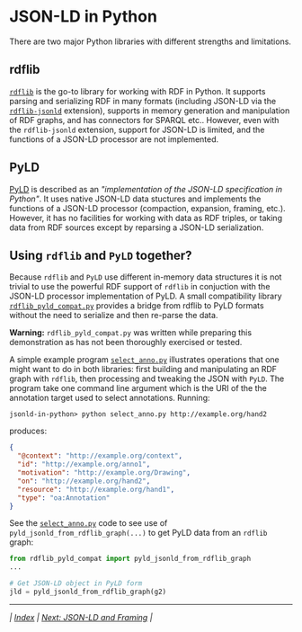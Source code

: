 # JSON-LD in Python

There are two major Python libraries with different strengths and limitations.

## rdflib

[`rdflib`](http://rdflib.readthedocs.io/en/stable/apidocs/) is the go-to library for working with RDF in Python. It supports parsing and serializing RDF in many formats (including JSON-LD via the [`rdflib-jsonld`](https://github.com/RDFLib/rdflib-jsonld) extension), supports in memory generation and manipulation of RDF graphs, and has connectors for SPARQL etc.. However, even with the `rdflib-jsonld` extension, support for JSON-LD is limited, and the functions of a JSON-LD processor are not implemented.

## PyLD

[PyLD](https://github.com/digitalbazaar/pyld) is described as an _"implementation of the JSON-LD specification in Python"_. It uses native JSON-LD data stuctures and implements the functions of a JSON-LD processor (compaction, expansion, framing, etc.). However, it has no facilities for working with data as RDF triples, or taking data from RDF sources except by reparsing a JSON-LD serialization.

## Using `rdflib` and `PyLD` together?

Because `rdflib` and `PyLD` use different in-memory data structures it is not trivial to use the powerful RDF support of `rdflib` in conjuction with the JSON-LD processor implementation of PyLD. A small compatibility library [`rdflib_pyld_compat.py`](../rdflib_pyld_compat.py) provides a bridge from rdflib to PyLD formats without the need to serialize and then re-parse the data.

**Warning:** `rdflib_pyld_compat.py` was written while preparing this demonstration as has not been thoroughly exercised or tested.

A simple example program [`select_anno.py`](select_anno.py) illustrates operations that one might want to do in both libraries: first building and manipulating an RDF graph with `rdflib`, then processing and tweaking the JSON with `PyLD`. The program take one command line argument which is the URI of the the annotation target used to select annotations. Running:

``` shell
jsonld-in-python> python select_anno.py http://example.org/hand2
```

produces:

``` json
{
  "@context": "http://example.org/context",
  "id": "http://example.org/anno1",
  "motivation": "http://example.org/Drawing",
  "on": "http://example.org/hand2",
  "resource": "http://example.org/hand1",
  "type": "oa:Annotation"
}
```

See the  [`select_anno.py`](select_anno.py) code to see use of `pyld_jsonld_from_rdflib_graph(...)` to get PyLD data from an `rdflib` graph:

``` python
from rdflib_pyld_compat import pyld_jsonld_from_rdflib_graph
...

# Get JSON-LD object in PyLD form
jld = pyld_jsonld_from_rdflib_graph(g2)
```

---

_| [Index](../README.md) | [Next: JSON-LD and Framing](../jsonld-framing/README.md) |_
